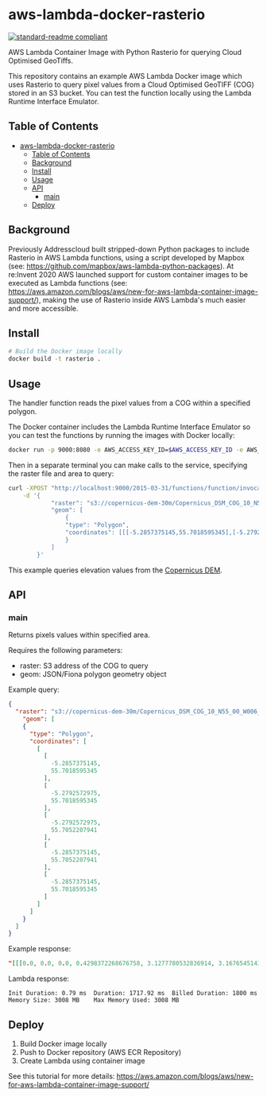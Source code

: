# aws-lambda-docker-rasterio

[![standard-readme compliant](https://img.shields.io/badge/standard--readme-OK-green.svg?style=flat-square)](https://github.com/RichardLitt/standard-readme)

AWS Lambda Container Image with Python Rasterio for querying Cloud Optimised GeoTiffs.

This repository contains an example AWS Lambda Docker image which uses Rasterio to query pixel values from a Cloud Optimised GeoTIFF (COG) stored in an S3 bucket. You can test the function locally using the Lambda Runtime Interface Emulator.

## Table of Contents

- [aws-lambda-docker-rasterio](#aws-lambda-docker-rasterio)
  - [Table of Contents](#table-of-contents)
  - [Background](#background)
  - [Install](#install)
  - [Usage](#usage)
  - [API](#api)
    - [main](#main)
  - [Deploy](#deploy)

## Background

Previously Addresscloud built stripped-down Python packages to include Rasterio in AWS Lambda functions, using a script developed by Mapbox (see: https://github.com/mapbox/aws-lambda-python-packages). At re:Invent 2020 AWS launched support for custom container images to be executed as Lambda functions (see: https://aws.amazon.com/blogs/aws/new-for-aws-lambda-container-image-support/), making the use of Rasterio inside AWS Lambda's much easier and more accessible.


## Install

```sh
# Build the Docker image locally
docker build -t rasterio .
```

## Usage

The handler function reads the pixel values from a COG within a specified polygon.

The Docker container includes the Lambda Runtime Interface Emulator so you can test the functions by running the images with Docker locally:

```sh
docker run -p 9000:8080 -e AWS_ACCESS_KEY_ID=$AWS_ACCESS_KEY_ID -e AWS_SECRET_ACCESS_KEY=$AWS_SECRET_ACCESS_KEY rasterio:latest
```

Then in a separate terminal you can make calls to the service, specifying the raster file and area to query:

```sh
curl -XPOST "http://localhost:9000/2015-03-31/functions/function/invocations"\
    -d '{
            "raster": "s3://copernicus-dem-30m/Copernicus_DSM_COG_10_N55_00_W006_00_DEM/Copernicus_DSM_COG_10_N55_00_W006_00_DEM.tif",
            "geom": [
                {
                "type": "Polygon",
                "coordinates": [[[-5.2857375145,55.7018595345],[-5.2792572975,55.7018595345],[-5.2792572975,55.7052207941],[-5.2857375145,55.7052207941],[-5.2857375145,55.7018595345]]]
                }
            ]
        }'
```

This example queries elevation values from the [Copernicus DEM](https://registry.opendata.aws/copernicus-dem/).

## API

### main

Returns pixels values within specified area.

Requires the following parameters:

- raster: S3 address of the COG to query
- geom: JSON/Fiona polygon geometry object

Example query:

```json
{
  "raster": "s3://copernicus-dem-30m/Copernicus_DSM_COG_10_N55_00_W006_00_DEM/Copernicus_DSM_COG_10_N55_00_W006_00_DEM.tif",
    "geom": [
    {
      "type": "Polygon",
      "coordinates": [
        [
          [
            -5.2857375145,
            55.7018595345
          ],
          [
            -5.2792572975,
            55.7018595345
          ],
          [
            -5.2792572975,
            55.7052207941
          ],
          [
            -5.2857375145,
            55.7052207941
          ],
          [
            -5.2857375145,
            55.7018595345
          ]
        ]
      ]
    }
  ]
}

```

Example response:

```json
"[[[0.0, 0.0, 0.0, 0.4298372268676758, 3.1277780532836914, 3.167654514312744, 3.940603017807007, 8.856860160827637, 14.149166107177734, 19.369218826293945, 21.710126876831055, 28.996673583984375, 34.88554763793945, 41.25983428955078, 48.78239822387695, 56.83858108520508, 65.9479751586914], ...]]"
```

Lambda response:
```
Init Duration: 0.79 ms  Duration: 1717.92 ms  Billed Duration: 1800 ms  Memory Size: 3008 MB    Max Memory Used: 3008 MB
```

## Deploy

1. Build Docker image locally
2. Push to Docker repository (AWS ECR Repository)
3. Create Lambda using container image

See this tutorial for more details: https://aws.amazon.com/blogs/aws/new-for-aws-lambda-container-image-support/
